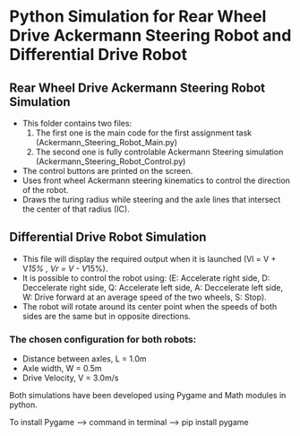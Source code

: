 # Python Simulation for Rear Wheel Drive Ackermann Steering Robot and Differential Drive Robot


## Rear Wheel Drive Ackermann Steering Robot Simulation
- This folder contains two files:
  1) The first one is the main code for the first assignment task (Ackermann_Steering_Robot_Main.py)
  2) The second one is fully controlable Ackermann Steering simulation (Ackermann_Steering_Robot_Control.py)
- The control buttons are printed on the screen.
- Uses front wheel Ackermann steering kinematics to control the direction of the robot.
- Draws the turing radius while steering and the axle lines that intersect the center of that radius (IC).

## Differential Drive Robot Simulation
- This file will display the required output when it is launched (Vl = V + V*15% , Vr = V - V*15%).
- It is possible to control the robot using: 
  (E: Accelerate right side, D: Deccelerate right side, Q: Accelerate left side, A: Deccelerate left side,
   W: Drive forward at an average speed of the two wheels, S: Stop).
- The robot will rotate around its center point when the speeds of both sides are the same but in opposite directions.


### The chosen configuration for both robots:
- Distance between axles, L = 1.0m
- Axle width, 		  W = 0.5m
- Drive Velocity,	  V = 3.0m/s

Both simulations have been developed using Pygame and Math modules in python.

To install Pygame --> command in terminal --> pip install pygame





